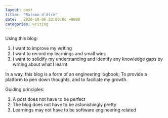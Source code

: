 ```yaml
---
layout: post
title:  "Raison d'être"
date:   2020-10-06 22:00:00 +0800
categories: writing
---
```


Using this blog:
1. I want to improve my writing
1. I want to record my learnings and small wins
1. I want to solidify my understanding and identify any knowledge gaps by writing about what I learnt

In a way, this blog is a form of an engineering logbook; To provide a platform to pen down thoughts, and to faciliate my growth.

Guiding principles:
1. A post does not have to be perfect
1. The blog does not have to be astonishingly pretty
1. Learnings may not have to be software engineering related
